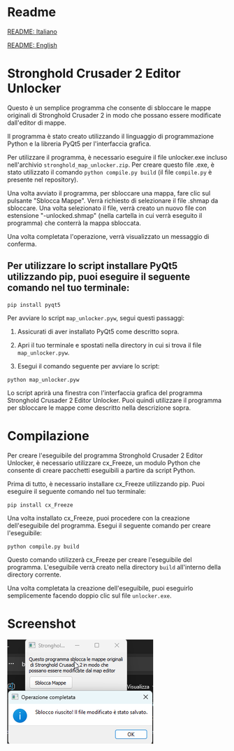 # Readme
[README: Italiano](./README_IT.md)

[README: English](./README.md)
# Stronghold Crusader 2 Editor Unlocker

Questo è un semplice programma che consente di sbloccare le mappe originali di Stronghold Crusader 2 in modo che possano essere modificate dall'editor di mappe.

Il programma è stato creato utilizzando il linguaggio di programmazione Python e la libreria PyQt5 per l'interfaccia grafica.

Per utilizzare il programma, è necessario eseguire il file unlocker.exe incluso nell'archivio `stronghold_map_unlocker.zip`. Per creare questo file .exe, è stato utilizzato il comando `python compile.py build` (il file `compile.py` è presente nel repository).

Una volta avviato il programma, per sbloccare una mappa, fare clic sul pulsante "Sblocca Mappe". Verrà richiesto di selezionare il file .shmap da sbloccare. Una volta selezionato il file, verrà creato un nuovo file con estensione "-unlocked.shmap" (nella cartella in cui verrà eseguito il programma) che conterrà la mappa sbloccata.

Una volta completata l'operazione, verrà visualizzato un messaggio di conferma.

## Per utilizzare lo script installare PyQt5 utilizzando pip, puoi eseguire il seguente comando nel tuo terminale:

```
pip install pyqt5
```

Per avviare lo script `map_unlocker.pyw`, segui questi passaggi:

1. Assicurati di aver installato PyQt5 come descritto sopra.

2. Apri il tuo terminale e spostati nella directory in cui si trova il file `map_unlocker.pyw`.

3. Esegui il comando seguente per avviare lo script:

```
python map_unlocker.pyw
```

Lo script aprirà una finestra con l'interfaccia grafica del programma Stronghold Crusader 2 Editor Unlocker. Puoi quindi utilizzare il programma per sbloccare le mappe come descritto nella descrizione sopra.

# Compilazione
Per creare l'eseguibile del programma Stronghold Crusader 2 Editor Unlocker, è necessario utilizzare cx_Freeze, un modulo Python che consente di creare pacchetti eseguibili a partire da script Python.

Prima di tutto, è necessario installare cx_Freeze utilizzando pip. Puoi eseguire il seguente comando nel tuo terminale:

```
pip install cx_Freeze
```

Una volta installato cx_Freeze, puoi procedere con la creazione dell'eseguibile del programma.
Esegui il seguente comando per creare l'eseguibile:

```
python compile.py build
```

Questo comando utilizzerà cx_Freeze per creare l'eseguibile del programma. L'eseguibile verrà creato nella directory `build` all'interno della directory corrente.

Una volta completata la creazione dell'eseguibile, puoi eseguirlo semplicemente facendo doppio clic sul file `unlocker.exe`.

# Screenshot

![SC2 Map Unlocker](https://github.com/nemmusu/sc2-map-unlocker/blob/main/screenshots/interface_example.png)